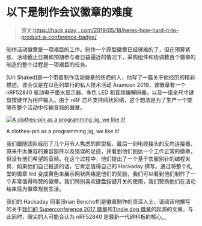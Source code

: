# 以下是制作会议徽章的难度

> 原文:[https://hack aday . com/2019/05/18/heres-how-hard-it-to-product-a-conference-badge/](https://hackaday.com/2019/05/18/heres-how-hard-it-is-to-produce-a-conference-badge/)

制作活动徽章是一项艰巨的工作。制作一个原型徽章已经够难的了，但在预算紧张、活动截止日期和预期参与者日益逼近的情况下，采购组件和协调数百个徽章的制造的整个过程是一项艰巨的任务。

[Uri Shaked]是一个带着制作活动徽章的伤疤的人，他写了一篇关于他经历的精彩描述。该会议是在以色列举行的私人技术活动 Aramcon 2019，该徽章有一个 nRF52840 驱动电子墨水显示器、多色 LED 和音频编解码器，以及一组全尺寸键盘按键作为用户输入。由于 nRF 芯片支持网状网络，这个想法是为了生产一个能够在整个活动中传输音频的徽章。

[![A clothes-pin as a programming jig, we like it!](../Images/4679df966b9985c34b93bd29a7cf752b.png)](https://hackaday.com/wp-content/uploads/2019/05/1DLGf63v6I77paAeDhs-h-g.png)

A clothes-pin as a programming jig, we like it!

我们跟随团队经历了几个月令人焦虑的原型板、最后一刻电缆接头的反向连接器、原来不太兼容的兼容部件以及错误的足迹，并看到他们到达一个工作正常的徽章，但没有他们希望的音频。在这个过程中，他们提出了一个基于衣服别针的编程夹具，如果他们自己报道的话，它肯定值得自己的 Hackaday 撰写。通过将整个礼堂的徽章 led 变成黄色来展示网状网络是他们的奖励，我们可以看到他们制作了一个非常值得称赞的徽章。我们特别喜欢键盘按键开关的使用，我们赞扬他们在活动结束后为徽章规划生活。

我们的 Hackaday 同事[Brian Benchoff]是徽章制作的资深人士，请阅读他撰写的关于[我们的 Superconference 2017 徽章](https://hackaday.com/2017/11/15/the-perils-of-developing-the-hackaday-superconference-badge/)和[Tindie dog 徽章](https://hackaday.com/2017/07/27/building-a-def-con-badge-in-two-weeks/)的起源的文章。与此同时，眼尖的人可能会认为 nRF52840 是最新一代碎料板的核心[。](https://hackaday.com/2018/02/13/particle-introduces-new-hardware-adds-mesh-support/)